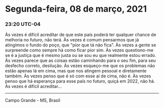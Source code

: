 # Segunda-feira, 08 de março, 2021

### 23:20 UTC-04

Às vezes é difícil acreditar de que este país poderá ter qualquer chance de melhoria
no futuro, não terá. Às vezes é comum pensarmos que já atingimos o fundo do poço,
que "pior que tá não fica". Às vezes a gente se surpreende como sempre há como ficar
pior sim. Às vezes questiono-me se é a justiça que é mesmo justa ou se sou eu que
realmente estou errado. Às vezes parece que as coisas estão caminhando para o seu
fim, para seu desfecho correto, desilução. Às vezes esqueço-me que os problemas
não estão apenas lá em cima, mas que nos atingem pessoal e diretamente também. Às
vezes penso que é só com esse aí de cima, não é. Às vezes penso que há esperança
para esse país no futuro, quiçá em 2022, não há. Às vezes é difícil acreditar...

---

Campo Grande - MS, Brasil
